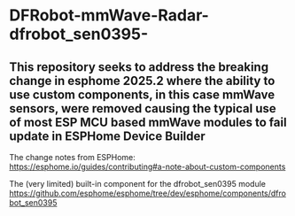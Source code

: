 # DFRobot-mmWave-Radar-dfrobot_sen0395-
## This repository seeks to address the breaking change in esphome 2025.2 where the ability to use custom components, in this case mmWave sensors, were removed causing the typical use of most ESP MCU based mmWave modules to fail update in ESPHome Device Builder

The change notes from ESPHome:
https://esphome.io/guides/contributing#a-note-about-custom-components

The (very limited) built-in component for the dfrobot_sen0395 module
https://github.com/esphome/esphome/tree/dev/esphome/components/dfrobot_sen0395
